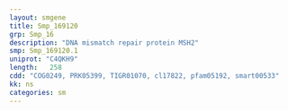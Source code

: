 ```yaml
---
layout: smgene
title: Smp_169120
grp: Smp_16
description: "DNA mismatch repair protein MSH2"
smp: Smp_169120.1
uniprot: "C4QKH9"
length:   258
cdd: "COG0249, PRK05399, TIGR01070, cl17822, pfam05192, smart00533"
kk: ns
categories: sm
---
```

